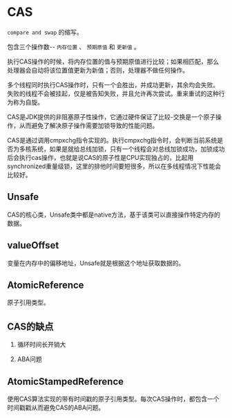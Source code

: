 # CAS

 `compare and swap` 的缩写。

包含三个操作数-- `内存位置` 、 `预期原值` 和 `更新值` 。

执行CAS操作的时候，将内存位置的值与预期原值进行比较；如果相匹配，那么处理器会自动将该位置值更新为新值；否则，处理器不做任何操作。

多个线程同时执行CAS操作时，只有一个会胜出，并成功更新，其余均会失败。失败的线程不会被挂起，仅是被告知失败，并且允许再次尝试。重来重试的这种行为称为自旋。

CAS是JDK提供的非阻塞原子性操作，它通过硬件保证了比较-交换是一个原子操作，从而避免了解决原子操作需要加锁导致的性能问题。

CAS是通过调用cmpxchg指令实现的。执行cmpxchg指令时，会判断当前系统是否为多核系统，如果是就给总线加锁，只有一个线程会对总线加锁成功，加锁成功后会执行cas操作，也就是说CAS的原子性是CPU实现独占的，比起用synchronized重量级锁，这里的排他时间要短很多，所以在多线程情况下性能会比较好。

## Unsafe

CAS的核心类，Unsafe类中都是native方法，基于该类可以直接操作特定内存的数据。

## valueOffset

变量在内存中的偏移地址，Unsafe就是根据这个地址获取数据的。

## AtomicReference

原子引用类型。

## CAS的缺点

1. 循环时间长开销大

2. ABA问题

## AtomicStampedReference

使用CAS算法实现的带有时间戳的原子引用类型。每次CAS操作时，都包含一个时间戳戳从而避免CAS的ABA问题。
